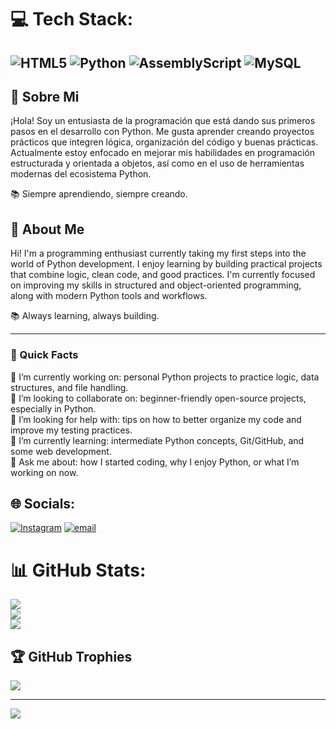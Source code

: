 # 💻 Tech Stack:
![HTML5](https://img.shields.io/badge/html5-%23E34F26.svg?style=for-the-badge&logo=html5&logoColor=white) ![Python](https://img.shields.io/badge/python-3670A0?style=for-the-badge&logo=python&logoColor=ffdd54) ![AssemblyScript](https://img.shields.io/badge/assembly%20script-%23000000.svg?style=for-the-badge&logo=assemblyscript&logoColor=white) ![MySQL](https://img.shields.io/badge/mysql-4479A1.svg?style=for-the-badge&logo=mysql&logoColor=white)
---

## 👋 Sobre Mi

¡Hola! Soy un entusiasta de la programación que está dando sus primeros pasos en el desarrollo con Python. Me gusta aprender creando proyectos prácticos que integren lógica, organización del código y buenas prácticas. Actualmente estoy enfocado en mejorar mis habilidades en programación estructurada y orientada a objetos, así como en el uso de herramientas modernas del ecosistema Python.

📚 Siempre aprendiendo, siempre creando.

## 👋 About Me
Hi! I'm a programming enthusiast currently taking my first steps into the world of Python development. I enjoy learning by building practical projects that combine logic, clean code, and good practices. I'm currently focused on improving my skills in structured and object-oriented programming, along with modern Python tools and workflows.

📚 Always learning, always building.

---

### 🚀 Quick Facts

🔭 I’m currently working on: personal Python projects to practice logic, data structures, and file handling.  
👯 I’m looking to collaborate on: beginner-friendly open-source projects, especially in Python.  
🤝 I’m looking for help with: tips on how to better organize my code and improve my testing practices.  
🌱 I’m currently learning: intermediate Python concepts, Git/GitHub, and some web development.  
💬 Ask me about: how I started coding, why I enjoy Python, or what I’m working on now.  

## 🌐 Socials:
[![Instagram](https://img.shields.io/badge/Instagram-%23E4405F.svg?logo=Instagram&logoColor=white)](https://instagram.com/thiago__161) [![email](https://img.shields.io/badge/Email-D14836?logo=gmail&logoColor=white)](mailto:thiagopeire123@gmail.com) 

# 📊 GitHub Stats:
![](https://github-readme-stats.vercel.app/api?username=cianuro123&theme=dark&hide_border=false&include_all_commits=false&count_private=false)<br/>
![](https://nirzak-streak-stats.vercel.app/?user=cianuro123&theme=dark&hide_border=false)<br/>
![](https://github-readme-stats.vercel.app/api/top-langs/?username=cianuro123&theme=dark&hide_border=false&include_all_commits=false&count_private=false&layout=compact)

## 🏆 GitHub Trophies
![](https://github-profile-trophy.vercel.app/?username=cianuro123&theme=radical&no-frame=false&no-bg=true&margin-w=4)

---
[![](https://visitcount.itsvg.in/api?id=cianuro123&icon=0&color=0)](https://visitcount.itsvg.in)

<!-- Proudly created with GPRM ( https://gprm.itsvg.in ) -->
